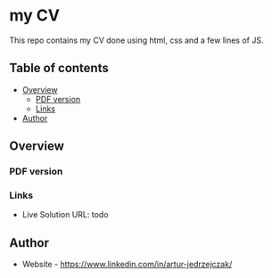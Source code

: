 # my CV

This repo contains my CV done using html, css and a few lines of JS.

## Table of contents

- [Overview](#overview)
  - [PDF version](#PDF-version)
  - [Links](#links)
- [Author](#author)

## Overview

### PDF version

<!-- ![](solution/desktop.png) -->

### Links

- Live Solution URL: todo

## Author

- Website - https://www.linkedin.com/in/artur-jedrzejczak/
